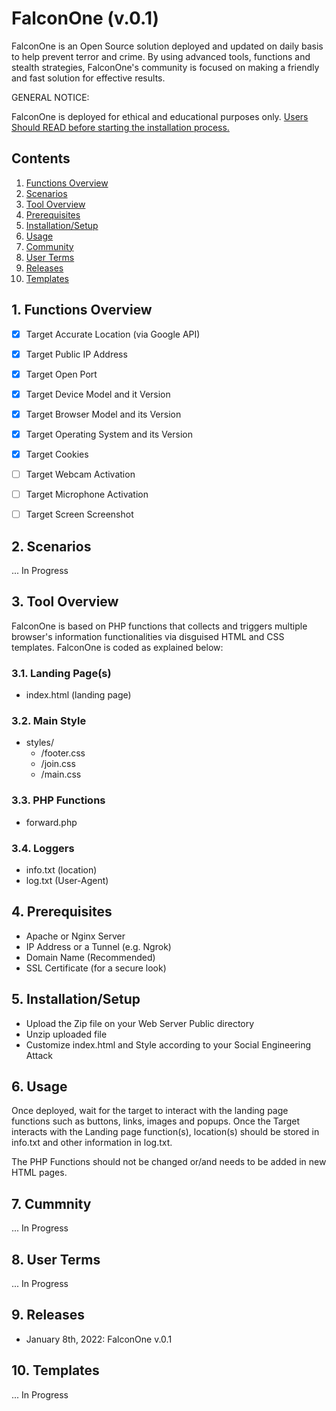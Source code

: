 # FalconOne (v.0.1)

FalconOne is an Open Source solution deployed and updated on daily basis to help prevent terror and crime. 
By using advanced tools, functions and stealth strategies, FalconOne's community is focused on making a friendly and fast solution for effective results.

GENERAL NOTICE:

FalconOne is deployed for ethical and educational purposes only. [Users Should READ before starting the installation process.](#8-user-Terms)


## Contents

1. [Functions Overview](#1-functions-overview)
2. [Scenarios](#1-Functions-Overview)
3. [Tool Overview](#3-Tool-Overview)
4. [Prerequisites](#4-Prerequisites)
5. [Installation/Setup](#5-InstallationSetup)
6. [Usage](#6-Usage)
7. [Community](#7-Community)
8. [User Terms](#8-user-Terms)
9. [Releases](#9-Releases)
10. [Templates](#10-Templates)


## 1. Functions Overview

- [x] Target Accurate Location (via Google API)
- [x] Target Public IP Address
- [x] Target Open Port
- [x] Target Device Model and it Version
- [x] Target Browser Model and its Version
- [x] Target Operating System and its Version
- [x] Target Cookies
- [ ] Target Webcam Activation
- [ ] Target Microphone Activation
- [ ] Target Screen Screenshot


## 2. Scenarios

... In Progress


## 3. Tool Overview

FalconOne is based on PHP functions that collects and triggers multiple browser's information functionalities via disguised HTML and CSS templates.
FalconOne is coded as explained below:

### 3.1. Landing Page(s)

- index.html (landing page)

### 3.2. Main Style

- styles/
  - /footer.css
  - /join.css
  - /main.css

### 3.3. PHP Functions

- forward.php

### 3.4. Loggers

- info.txt (location)
- log.txt (User-Agent)


## 4. Prerequisites

- Apache or Nginx Server
- IP Address or a Tunnel (e.g. Ngrok)
- Domain Name (Recommended)
- SSL Certificate (for a secure look)


## 5. Installation/Setup

- Upload the Zip file on your Web Server Public directory
- Unzip uploaded file
- Customize index.html and Style according to your Social Engineering Attack


## 6. Usage

Once deployed, wait for the target to interact with the landing page functions such as buttons, links, images and popups.
Once the Target interacts with the Landing page function(s), location(s) should be stored in info.txt and other information in log.txt.

The PHP Functions should not be changed or/and needs to be added in new HTML pages.


## 7. Cummnity

... In Progress

## 8. User Terms

... In Progress

## 9. Releases

- January 8th, 2022: FalconOne v.0.1

## 10. Templates

... In Progress
